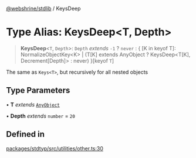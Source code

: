 [@webshrine/stdlib](../globals.md) / KeysDeep

# Type Alias: KeysDeep\<T, Depth\>

> **KeysDeep**\<`T`, `Depth`\>: `Depth` *extends* `-1` ? `never` : \{ \[K in keyof T\]: NormalizeObjectKey\<K\> \| (T\[K\] extends AnyObject ? KeysDeep\<T\[K\], Decrement\[Depth\]\> : never) \}\[keyof `T`\]

The same as `Keys<T>`, but recursively for all nested objects

## Type Parameters

• **T** *extends* [`AnyObject`](AnyObject.md)

• **Depth** *extends* `number` = `20`

## Defined in

[packages/stdtyp/src/utilities/other.ts:30](https://github.com/webshrine/webshrine/blob/0e16c5948921e0c95cce645760c4a8b0855b196b/packages/stdtyp/src/utilities/other.ts#L30)
